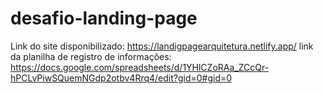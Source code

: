 # desafio-landing-page

Link do site disponibilizado: https://landigpagearquitetura.netlify.app/
link da planilha de registro de informações: https://docs.google.com/spreadsheets/d/1YHlCZoRAa_ZCcQr-hPCLvPiwSQuemNGdp2otbv4Rrq4/edit?gid=0#gid=0
